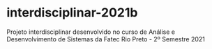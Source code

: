 # interdisciplinar-2021b
Projeto interdisciplinar desenvolvido no curso de Análise e Desenvolvimento de Sistemas da Fatec Rio Preto - 2º Semestre 2021

